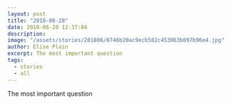 ```yaml
---
layout: post
title: "2018-06-28"
date: 2018-06-28 12:37:04
description: 
image: "/assets/stories/201806/0746b20ac9ecb582c453063b097b96e4.jpg"
author: Elise Plain
excerpt: The most important question
tags: 
  - stories
  - all
---
```


The most important question
<p></p>
